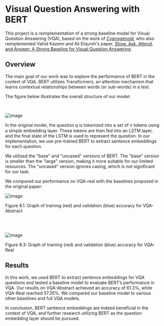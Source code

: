 # Visual Question Answering with BERT
This project is a reimplementation of a strong baseline model for Visual Question Answering (VQA), based on the work of [Cyanogenoid](https://github.com/Cyanogenoid/pytorch-vqa/), who also reimplemented Vahid Kazemi and Ali Elqursh's paper, [Show, Ask, Attend, and Answer: A Strong Baseline for Visual Question Answering](https://arxiv.org/abs/1704.03162).

## Overview
The main goal of our work was to explore the performance of BERT in the context of VQA. BERT utilizes Transformers, an attention mechanism that learns contextual relationships between words (or sub-words) in a text.

The figure below illustrates the overall structure of our model:

<br>

![image](https://github.com/user-attachments/assets/6c03c1f1-cea9-46e4-a9b9-6f3d81e85f5c)

In the original model, the question 𝑞 is tokenized into a set of n tokens using a simple embedding layer. These tokens are then fed into an LSTM layer, and the final state of the LSTM is used to represent the question. In our implementation, we use pre-trained BERT to extract sentence embeddings for each question.

We utilized the "base" and "uncased" versions of BERT. The "base" version is smaller than the "large" version, making it more suitable for our limited resources. The "uncased" version ignores casing, which is not significant for our task.

We compared our performance on VQA-real with the baselines proposed in the original paper:

![image](https://github.com/user-attachments/assets/501386aa-5677-44d9-8be5-2e3801005d96)

Figure 8.1: Graph of training (red) and validation (blue) accuracy for VQA-Abstract

<br>
<br>

![image](https://github.com/user-attachments/assets/8d4fb427-5a63-455b-b13e-a4e3d2fd5622)

Figure 8.3: Graph of training (red) and validation (blue) accuracy for VQA-Real

## Results
In this work, we used BERT to extract sentence embeddings for VQA questions and tested a baseline model to evaluate BERT’s performance in VQA. Our results on VQA-Abstract achieved an accuracy of 61.3%, while VQA-Real reached 57.35%. We compared our baseline model to various other baselines and full VQA models.

In conclusion, BERT sentence embeddings are indeed beneficial in the context of VQA, and further research utilizing BERT as the question embedding layer should be pursued.
